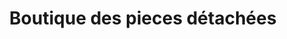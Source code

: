 ---
title: "Boutique des pieces détachées"
url: /bamako/boutique-des-pieces-detachees/
shop: matériel informatique
---